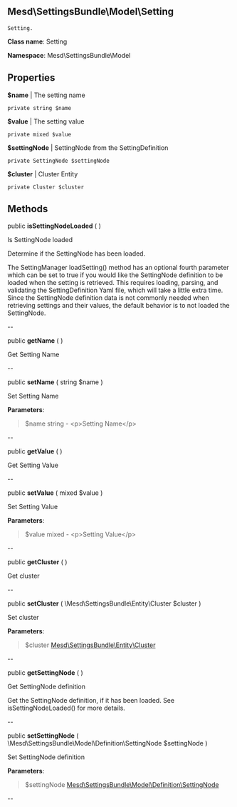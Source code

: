 Mesd\SettingsBundle\Model\Setting
---------------

    Setting.

    


**Class name**: Setting

**Namespace**: Mesd\SettingsBundle\Model









Properties
----------


**$name**  |  The setting name



    private string $name






**$value**  |  The setting value



    private mixed $value






**$settingNode**  |  SettingNode from the SettingDefinition



    private SettingNode $settingNode






**$cluster**  |  Cluster Entity



    private Cluster $cluster






Methods
-------


public **isSettingNodeLoaded** (  )


Is SettingNode loaded

Determine if the SettingNode has been loaded.

The SettingManager loadSetting() method has an optional fourth parameter
which can be set to true if you would like the SettingNode definition to
be loaded when the setting is retrieved. This requires loading, parsing,
and validating the SettingDefinition Yaml file, which will take a little
extra time. Since the SettingNode definition data is not commonly needed
when retrieving settings and their values, the default behavior is to
not loaded the SettingNode.







--


public **getName** (  )


Get Setting Name









--


public **setName** ( string $name )


Set Setting Name








**Parameters**:

> $name string  - &lt;p&gt;Setting Name&lt;/p&gt;


--


public **getValue** (  )


Get Setting Value









--


public **setValue** ( mixed $value )


Set Setting Value








**Parameters**:

> $value mixed  - &lt;p&gt;Setting Value&lt;/p&gt;


--


public **getCluster** (  )


Get cluster









--


public **setCluster** ( \Mesd\SettingsBundle\Entity\Cluster $cluster )


Set cluster








**Parameters**:

> $cluster [Mesd\SettingsBundle\Entity\Cluster](Mesd-SettingsBundle-Entity-Cluster.md) 


--


public **getSettingNode** (  )


Get SettingNode definition

Get the SettingNode definition, if it has been loaded. See
isSettingNodeLoaded() for more details.







--


public **setSettingNode** ( \Mesd\SettingsBundle\Model\Definition\SettingNode $settingNode )


Set SettingNode definition








**Parameters**:

> $settingNode [Mesd\SettingsBundle\Model\Definition\SettingNode](Mesd-SettingsBundle-Model-Definition-SettingNode.md) 


--

